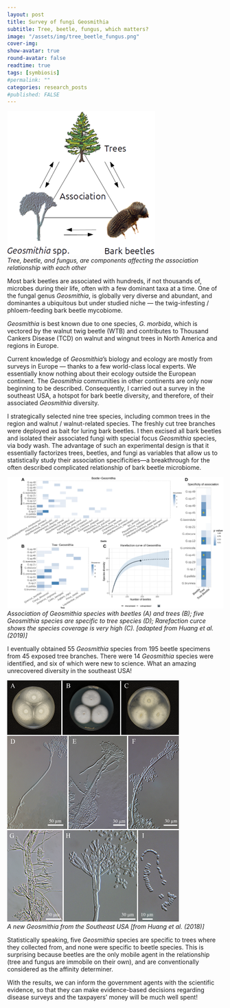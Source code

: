 ```yaml
---
layout: post
title: Survey of fungi Geosmithia 
subtitle: Tree, beetle, fungus, which matters?
image: "/assets/img/tree_beetle_fungus.png"
cover-img:
show-avatar: true
round-avatar: false
readtime: true
tags: [symbiosis]
#permalink: ""
categories: research_posts
#published: FALSE
---
```

![](/assets/img/tree_beetle_fungus.png)<br>
*Tree, beetle, and fungus, are components affecting the association relationship with each other*<br>

Most bark beetles are associated with hundreds, if not thousands of, microbes during their life, often with a few dominant taxa at a time. One of the fungal genus *Geosmithia*, is globally very diverse and abundant, and dominantes a ubiquitous but under studied niche — the twig-infesting / phloem-feeding bark beetle mycobiome. <br>

*Geosmithia* is best known due to one species, *G. morbida*, which is vectored by the walnut twig beetle (WTB) and contributes to Thousand Cankers Disease (TCD) on walnut and wingnut trees in North America and regions in Europe.<br>

Current knowledge of *Geosmithia*’s biology and ecology are mostly from surveys in Europe — thanks to a few world-class local experts. We essentially know nothing about their ecology outside the European continent. The *Geosmithia* communities in other continents are only now beginning to be described. Consequently, I carried out a survey in the southeast USA, a hotspot for bark beetle diversity, and therefore, of their associated *Geosmithia* diversity.<br>

I strategically selected nine tree species, including common trees in the region and walnut / walnut-related species. The freshly cut tree branches were deployed as bait for luring bark beetles. I then excised all bark beetles and isolated their associated fungi with special focus *Geosmithia* species, via body wash. The advantage of such an experimental design is that it essentially factorizes trees, beetles, and fungi as variables that allow us to statistically study their association specificities—a breakthrough for the often described complicated relationship of bark beetle microbiome.<br>

![](/assets/img/tbf_result.png)<br>
*Association of Geosmithia species with beetles (A) and trees (B); five Geosmithia species are specific to tree species (D); Rarefaction curce shows the species coverage is very high (C). [adapted from Huang et al. (2019)]* <br>

I eventually obtained 55 *Geosmithia* species from 195 beetle specimens from 45 exposed tree branches. There were 14 *Geosmithia* species were identified, and six of which were new to science. What an amazing unrecovered diversity in the southeast USA!<br>

![](/assets/img/Geosmithia_brunnea.png)<br>
*A new Geosmithia from the Southeast USA [from Huang et al. (2018)]*<br>

Statistically speaking, five *Geosmithia* species are specific to trees where they collected from, and none were specific to beetle species. This is surprising because beetles are the only mobile agent in the relationship (tree and fungus are immobile on their own), and are conventionally considered as the affinity determiner.<br>

With the results, we can inform the government agents with the scientific evidence, so that they can make evidence-based decisions regarding disease surveys and the taxpayers’ money will be much well spent!<br>


